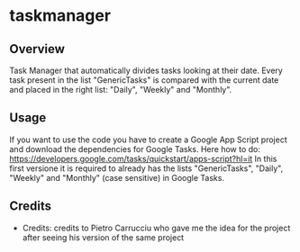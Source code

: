 # taskmanager

## Overview
Task Manager that automatically divides tasks looking at their date.
Every task present in the list "GenericTasks" is compared with the current date and placed in the right list: "Daily", "Weekly" and "Monthly".

## Usage
If you want to use the code you have to create a Google App Script project and download the dependencies for Google Tasks. Here how to do: https://developers.google.com/tasks/quickstart/apps-script?hl=it
In this first versione it is required to already has the lists "GenericTasks", "Daily", "Weekly" and "Monthly" (case sensitive) in Google Tasks. 

## Credits
  * Credits: credits to Pietro Carrucciu who gave me the idea for the project after seeing his version of the same project
